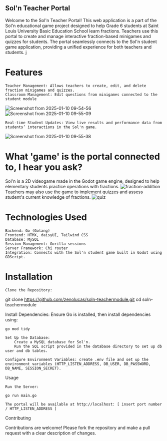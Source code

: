 ## Sol'n Teacher Portal

Welcome to the Sol'n Teacher Portal! This web application is a part of the Sol'n educational game project designed to help Grade 6 students at Saint Louis University Basic Education School learn fractions. Teachers use this portal to create and manage interactive fraction-based minigames and quizzes for students. The portal seamlessly connects to the Sol'n student game application, providing a unified experience for both teachers and students.
j
# Features

    Teacher Management: Allows teachers to create, edit, and delete fraction minigames and quizzes.
    Classroom Management: Edit questions from minigames connected to the student module

![Screenshot from 2025-01-10 09-54-56](https://github.com/user-attachments/assets/da853fed-595b-49db-9a2b-c5047256c4b7)
![Screenshot from 2025-01-10 09-55-09](https://github.com/user-attachments/assets/929b3e21-4ccf-4dff-8bb8-171fa202bea8)

    Real-time Student Updates: View live results and performance data from students’ interactions in the Sol'n game.
    
![Screenshot from 2025-01-10 09-55-38](https://github.com/user-attachments/assets/7f9b6442-8055-4a15-9e01-03c3b492b76c)

# What 'game' is the portal connected to, I hear you ask?
Sol'n is a 2D videogame made in the Godot game engine, designed to help elementary students practice operations with fractions.
![fraction-addition](https://github.com/user-attachments/assets/7aeb414d-a19a-4f81-8ec9-437202ee7167)
Teachers may also use the game to implement quizzes and assess student's current knowledge of fractions.
![quiz](https://github.com/user-attachments/assets/94053e66-61c2-40b2-9ad7-57ff1ae65569)


# Technologies Used

    Backend: Go (Golang)
    Frontend: HTMX, daisyUI, Tailwind CSS
    Database: MySQL
    Session Management: Gorilla sessions
    Server Framework: Chi router
    Integration: Connects with the Sol'n student game built in Godot using GDScript.

# Installation

    Clone the Repository:

git clone https://github.com/zenolucas/soln-teachermodule.git
cd soln-teachermodule

Install Dependencies: Ensure Go is installed, then install dependencies using:

    go mod tidy

    Set Up the Database:
        Create a MySQL database for Sol'n.
        Run the SQL script provided in the database directory to set up db user and db tables.

    Configure Environment Variables: create .env file and set up the environment variables (HTTP_LISTEN_ADDRESS, DB_USER, DB_PASSWORD, DB_NAME, SESSION_SECRET).

Usage

    Run the Server:

    go run main.go

    The portal will be available at http://localhost: [ insert port number / HTTP_LISTEN_ADDRESS ]

Contributing

Contributions are welcome! Please fork the repository and make a pull request with a clear description of changes.
